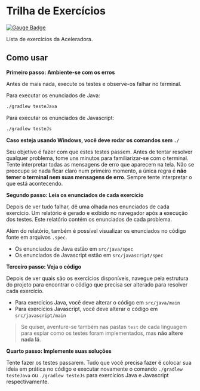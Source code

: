 # Trilha de Exercícios


[![Gauge Badge](https://gauge.org/Gauge_Badge.svg)](https://gauge.org)

Lista de exercícios da Aceleradora.

## Como usar

__Primeiro passo: Ambiente-se com os erros__

Antes de mais nada, execute os testes e observe-os falhar no terminal.

Para executar os enunciados de Java:

```bash
./gradlew testeJava
```

Para executar os enunciados de Javascript:

```bash
./gradlew testeJs
```

**Caso esteja usando Windows, você deve rodar os comandos sem ```./```**

Seu objetivo é fazer com que estes testes passem. Antes de tentar resolver qualquer problema, tome uns minutos para familiarizar-se com o
terminal. Tente interpretar todas as mensagens de erro que aparecem na tela. Não se preocupe se nada ficar claro num primeiro momento, a
única regra é __não temer o terminal nem suas mensagens de erro__. Sempre tente interpretar o que está acontecendo.

__Segundo passo: Leia os enunciados de cada exercício__

Depois de ver tudo falhar, dê uma olhada nos enunciados de cada exercício. Um relatório é gerado e exibido no navegador após a execução dos
testes. Este relatório contém os enunciados de cada problema.

Além do relatório, também é possível visualizar os enunciados no código fonte em arquivos `.spec`.

- Os enunciados de Java estão em `src/java/spec`
- Os enunciados de Javascript estão em `src/javascript/spec`

__Terceiro passo: Veja o código__

Depois de ver quais são os exercícios disponíveis, navegue pela estrutura do projeto para encontrar o código que precisa ser alterado para
resolver cada exercício.

- Para exercícios Java, você deve alterar o código em `src/java/main`
- Para exercícios Javascript, você deve alterar o código em `src/javascript/main`

> Se quiser, aventure-se também nas pastas `test` de cada linguagem para espiar como os testes foram implementados, mas __não altere nada
> lá__.

__Quarto passo: Implemente suas soluções__

Tente fazer os testes passarem. Tudo que você precisa fazer é colocar sua ideia em prática no código e executar novamente o comando
`./gradlew testeJava` ou `./gradlew testeJs` para exercícios Java e Javascript respectivamente.
